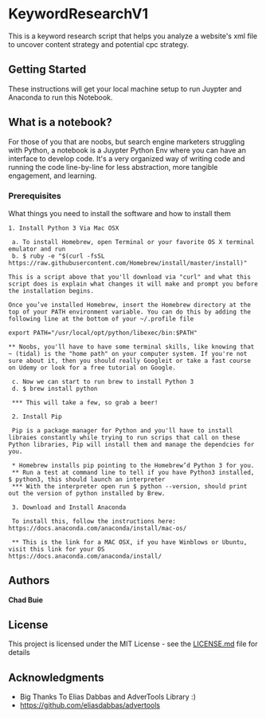 # KeywordResearchV1
This is a keyword research script that helps you analyze a website's xml file to uncover content strategy and potential cpc strategy.

## Getting Started

These instructions will get your local machine setup to run Juypter and Anaconda to run this Notebook.

## What is a notebook? 

For those of you that are noobs, but search engine marketers struggling with Python, a notebook is a Juypter Python Env where you can have an interface to develop code. It's a very organized way of writing code and running the code line-by-line for less abstraction, more tangible engagement, and learning.

### Prerequisites

What things you need to install the software and how to install them

```
1. Install Python 3 Via Mac OSX

 a. To install Homebrew, open Terminal or your favorite OS X terminal emulator and run
 b. $ ruby -e "$(curl -fsSL https://raw.githubusercontent.com/Homebrew/install/master/install)"
 
This is a script above that you'll download via "curl" and what this script does is explain what changes it will make and prompt you before the installation begins. 

Once you’ve installed Homebrew, insert the Homebrew directory at the top of your PATH environment variable. You can do this by adding the following line at the bottom of your ~/.profile file

export PATH="/usr/local/opt/python/libexec/bin:$PATH"

** Noobs, you'll have to have some terminal skills, like knowing that ~ (tidal) is the "home path" on your computer system. If you're not sure about it, then you should really Googleit or take a fast course on Udemy or look for a free tutorial on Google.

 c. Now we can start to run brew to install Python 3
 d. $ brew install python
 
 *** This will take a few, so grab a beer!
 
 2. Install Pip
 
 Pip is a package manager for Python and you'll have to install libraies constantly while trying to run scrips that call on these Python libraries, Pip will install them and manage the dependcies for you.
 
 * Homebrew installs pip pointing to the Homebrew’d Python 3 for you.
 ** Run a test at command line to tell if you have Python3 installed, $ python3, this should launch an interpreter
 *** With the interpreter open run $ python --version, should print out the version of python installed by Brew.
 
 3. Download and Install Anaconda
 
 To install this, follow the instructions here: https://docs.anaconda.com/anaconda/install/mac-os/
 
 ** This is the link for a MAC OSX, if you have Winblows or Ubuntu, visit this link for your OS https://docs.anaconda.com/anaconda/install/

```

## Authors

**Chad Buie** 

## License

This project is licensed under the MIT License - see the [LICENSE.md](LICENSE.md) file for details

## Acknowledgments

* Big Thanks To Elias Dabbas and AdverTools Library :)
* https://github.com/eliasdabbas/advertools
